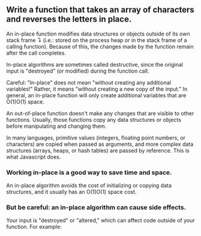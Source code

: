 ## Write a function that takes an array of characters and reverses the letters in place. 

An in-place function modifies data structures or objects outside of its own stack frame ↴ (i.e.: stored on the process heap or in the stack frame of a calling function). Because of this, the changes made by the function remain after the call completes.

In-place algorithms are sometimes called destructive, since the original input is "destroyed" (or modified) during the function call.

Careful: "In-place" does not mean "without creating any additional variables!" Rather, it means "without creating a new copy of the input." In general, an in-place function will only create additional variables that are O(1)O(1) space.

An out-of-place function doesn't make any changes that are visible to other functions. Usually, those functions copy any data structures or objects before manipulating and changing them.

In many languages, primitive values (integers, floating point numbers, or characters) are copied when passed as arguments, and more complex data structures (arrays, heaps, or hash tables) are passed by reference. This is what Javascript does.

### Working in-place is a good way to save time and space. 
An in-place algorithm avoids the cost of initializing or copying data structures, and it usually has an O(1)O(1) space cost.

### But be careful: an in-place algorithm can cause side effects. 
Your input is "destroyed" or "altered," which can affect code outside of your function. For example: